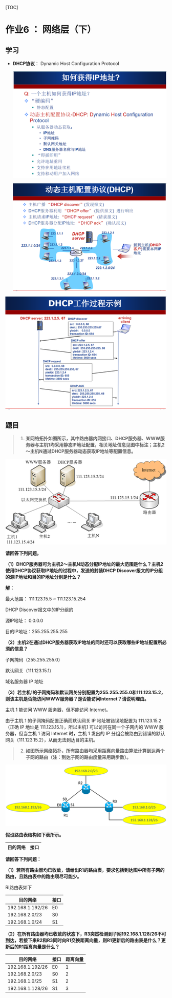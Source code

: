 [TOC]

# 作业6 ： 网络层（下）

## 学习

* **DHCP协议**： Dynamic Host Configuration Protocol

    ![image-20221227223129213](homework6/image-20221227223129213.png)

   ![image-20221227223133879](homework6/image-20221227223133879.png)

 ![image-20221227223139813](homework6/image-20221227223139813.png)



## 题目

> 1. **某网络拓扑如图所示，其中路由器内网接口、DHCP服务器、WWW服务器与主机1均采用静态IP地址配置，相关地址信息见图中标注；主机2～主机N通过DHCP服务器动态获取IP地址等配置信息。**

![image-20221227223144024](homework6/image-20221227223144024.png)

**请回答下列问题。**

**（1）DHCP服务器可为主机2～主机N动态分配IP地址的最大范围是什么？主机2使用DHCP协议获取IP地址的过程中，发送的封装DHCP Discover报文的IP分组的源IP地址和目的IP地址分别是什么？**

**解：**

最大范围： 111.123.15.5 \~ 111.123.15.254

DHCP Discover报文中的IP分组的

源IP地址：	0.0.0.0	

目的IP地址：255.255.255.255

**（2）主机2在通过DHCP服务器获取IP地址的同时还可以获取哪些IP地址配置所必须的信息？**

子网掩码（255.255.255.0）

默认网关（111.123.15.1）

域名服务器 IP 地址

**（3）若主机1的子网掩码和默认网关分别配置为255.255.255.0和111.123.15.2，则该主机是否能访问WWW服务器？是否能访问Internet？请说明理由。**

主机 1 能访问 WWW 服务器，但不能访问 Internet。

由于主机 1 的子网掩码配置正确而默认网关 IP 地址被错误地配置为 111.123.15.2（正确 IP 地址是 111.123.15.1），所以主机1 可以访问在同一个子网内的 WWW 服务器，但当主机 1 访问 Internet 时，主机 1 发出的 IP 分组会被路由到错误的默认网关（111.123.15.2），从而无法到达目的主机。



> 2. **如图所示网络拓扑，所有路由器均采用距离向量路由算法计算到达两个子网的路由（注：到达子网的路由度量采用跳步数）。** 

![image-20221227223149295](homework6/image-20221227223149295.png)

**假设路由表结构如下表所示。**

| 目的网络‍ | 接口‍ |
| -------- | ---- |

**请回答下列问题：**

**（1）若所有路由器均已收敛，请给出R1的路由表，要求包括到达图中所有子网的路由，且路由表中的路由项尽可能少。**

RI路由表如下

| 目的网络         | 接口 |
| ---------------- | ---- |
| 192.168.1.192/26 | E0   |
| 192.168.2.0/23   | S0   |
| 192.168.1.0/24   | S1   |



**（2）在所有路由器均已收敛的状态下，R3突然检测到子网192.168.1.128/26不可到达，若接下来R2和R3同时向R1交换距离向量，则R1更新后的路由表是什么？更新后的R1距离向量是什么？**

| 目的网络         | 接口 | 距离向量 |
| ---------------- | ---- | -------- |
| 192.168.1.192/26 | E0   | 1        |
| 192.168.2.0/23   | S0   | 2        |
| 192.168.1.0/25   | S1   | 2        |
| 192.168.1.128/26 | S1   | 3        |

